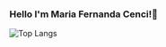 ### Hello I'm Maria Fernanda Cenci!🙂


![Top Langs](https://github-readme-stats.vercel.app/api/top-langs/?username=mariacenci&&theme=radical&hide=html,css)
